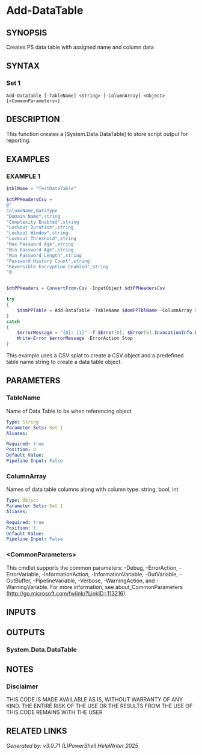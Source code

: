 ﻿# Add-DataTable

## SYNOPSIS
Creates PS data table with assigned name and column data

## SYNTAX

### Set 1
```
Add-DataTable [-TableName] <String> [-ColumnArray] <Object> [<CommonParameters>]
```

## DESCRIPTION
This function creates a [System.Data.DataTable] to store script output for reporting.

## EXAMPLES

### EXAMPLE 1

```powershell
$tblName = "TestDataTable"

$dtPPHeadersCsv =
@"
ColumnName,DataType
"Domain Name",string
"Complexity Enabled",string
"Lockout Duration",string
"Lockout Window",string
"Lockout Threshold",string
"Max Password Age",string
"Min Password Age",string
"Min Password Length",string
"Password History Count",string
"Reversible Encryption Enabled",string
"@


$dtPPHeaders = ConvertFrom-Csv -InputObject $dtPPHeadersCsv

try
{
	$domPPTable = Add-DataTable -TableName $domPPTblName -ColumnArray $dtPPHeaders -ErrorAction Stop
}
catch
{
	$errorMessage = "{0}: {1}" -f $Error[0], $Error[0].InvocationInfo.PositionMessage
	Write-Error $errorMessage -ErrorAction Stop
}
```

This example uses a CSV splat to create a CSV object and a predefined table name string to create a data table object.

## PARAMETERS

### TableName
Name of Data Table to be when referencing object

```yaml
Type: String
Parameter Sets: Set 1
Aliases: 

Required: true
Position: 0
Default Value: 
Pipeline Input: False
```

### ColumnArray
Names of data table columns along with column type: string, bool, int

```yaml
Type: Object
Parameter Sets: Set 1
Aliases: 

Required: true
Position: 1
Default Value: 
Pipeline Input: False
```

### \<CommonParameters\>
This cmdlet supports the common parameters: -Debug, -ErrorAction, -ErrorVariable, -InformationAction, -InformationVariable, -OutVariable, -OutBuffer, -PipelineVariable, -Verbose, -WarningAction, and -WarningVariable. For more information, see about_CommonParameters (http://go.microsoft.com/fwlink/?LinkID=113216).

## INPUTS

## OUTPUTS

### System.Data.DataTable


## NOTES

### Disclaimer
THIS CODE IS MADE AVAILABLE AS IS, WITHOUT WARRANTY OF ANY KIND. THE ENTIRE RISK OF THE USE OR THE RESULTS FROM THE USE OF THIS CODE REMAINS WITH THE USER

## RELATED LINKS


*Generated by: v3.0.71 (L)PowerShell HelpWriter 2025*
